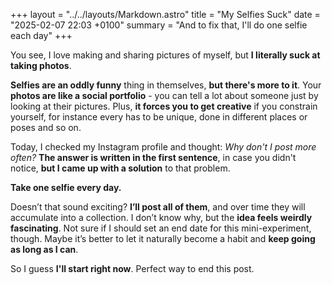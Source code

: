 +++
layout = "../../layouts/Markdown.astro"
title = "My Selfies Suck"
date = "2025-02-07 22:03 +0100"
summary = "And to fix that, I'll do one selfie each day"
+++

You see, I love making and sharing pictures of myself, but **I literally suck at taking photos**. 

**Selfies are an oddly funny** thing in themselves, **but there's more to it**. Your **photos are like a social portfolio** - you can tell a lot about someone just by looking at their pictures. Plus, **it forces you to get creative** if you constrain yourself, for instance every has to be unique, done in different places or poses and so on.

Today, I checked my Instagram profile and thought: *Why don't I post more often?* **The answer is written in the first sentence**, in case you didn't notice, **but I came up with a solution** to that problem.

**Take one selfie every day.**

Doesn’t that sound exciting? **I’ll post all of them**, and over time they will accumulate into a collection. I don’t know why, but the **idea feels weirdly fascinating**. Not sure if I should set an end date for this mini-experiment, though. Maybe it’s better to let it naturally become a habit and **keep going as long as I can**.

So I guess **I'll start right now**. Perfect way to end this post.